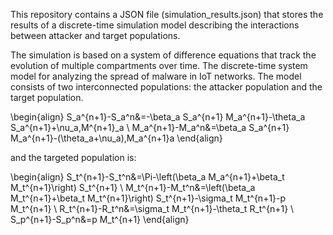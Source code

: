 This repository contains a JSON file (simulation_results.json) that stores the results of a discrete-time simulation model
describing the interactions between attacker and target populations.

The simulation is based on a system of difference equations that track the evolution of multiple compartments over time.
The discrete-time system model for analyzing the spread of malware in IoT networks. 
The model consists of two interconnected populations: the attacker population and the target population. 

\begin{align}
 S_a^{n+1}-S_a^n&=-\beta_a S_a^{n+1} M_a^{n+1}-\theta_a S_a^{n+1}+\nu_a\,M^{n+1}_a \\
 M_a^{n+1}-M_a^n&=\beta_a S_a^{n+1} M_a^{n+1}-(\theta_a+\nu_a)\,M_a^{n+1}a 
\end{align}


and the targeted population is:

\begin{align}
S_t^{n+1}-S_t^n&=\Pi-\left(\beta_a M_a^{n+1}+\beta_t M_t^{n+1}\right) S_t^{n+1} \\
 M_t^{n+1}-M_t^n&=\left(\beta_a M_t^{n+1}+\beta_t M_t^{n+1}\right) S_t^{n+1}-\sigma_t M_t^{n+1}-p M_t^{n+1} \\
 R_t^{n+1}-R_t^n&=\sigma_t M_t^{n+1}-\theta_t R_t^{n+1} \\
 S_p^{n+1}-S_p^n&=p M_t^{n+1}
\end{align}
